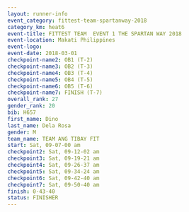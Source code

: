 ```yaml
---
layout: runner-info 
event_category: fittest-team-spartanway-2018 
category_km: heat6 
event-title: FITTEST TEAM  EVENT 1 THE SPARTAN WAY 2018 
event-location: Makati Philippines 
event-logo: 
event-date: 2018-03-01 
checkpoint-name2: OB1 (T-2) 
checkpoint-name3: OB2 (T-3) 
checkpoint-name4: OB3 (T-4) 
checkpoint-name5: OB4 (T-5) 
checkpoint-name6: OB5 (T-6) 
checkpoint-name7: FINISH (T-7) 
overall_rank: 27
gender_rank: 20
bib: H657
first_name: Dino
last_name: Dela Rosa
gender: M
team_name: TEAM ANG TIBAY FIT
start: Sat, 09-07-00 am
checkpoint2: Sat, 09-12-02 am
checkpoint3: Sat, 09-19-21 am
checkpoint4: Sat, 09-26-37 am
checkpoint5: Sat, 09-34-24 am
checkpoint6: Sat, 09-42-40 am
checkpoint7: Sat, 09-50-40 am
finish: 0-43-40
status: FINISHER
---
```

